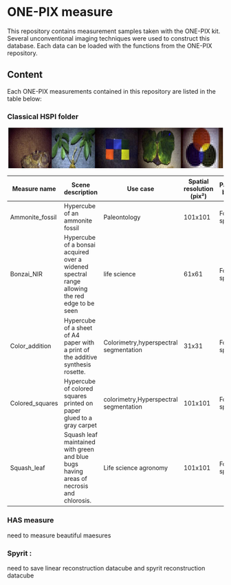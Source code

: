 # ONE-PIX measure 

This repository contains measurement samples taken with the ONE-PIX kit. Several unconventional imaging techniques were used to construct this database.
Each data can be loaded with the functions from the ONE-PIX repository. 

## Content 

Each ONE-PIX measurements contained in this repository are listed in the table below:

### Classical HSPI folder 

<p align="center">
<img src="img/classical_hspi.png" alt="ONE-PIX principle" width="500"/>
</p>


|Measure name|Scene description|Use case |Spatial resolution (pix²)|Pattern basis|
|---|---|---|---|---|
|Ammonite_fossil|Hypercube of an ammonite fossil|Paleontology|101x101|Fourier split|
|Bonzai_NIR|Hypercube of a bonsai acquired over a widened spectral range allowing the red edge to be seen|life science|61x61|Fourier split|
|Color_addition|Hypercube of a sheet of A4 paper with a print of the additive synthesis rosette.|Colorimetry,hyperspectral segmentation|31x31|Fourier split|
|Colored_squares|Hypercube of colored squares printed on paper glued to a gray carpet|colorimetry,Hyperspectral segmentation|101x101|Fourier split|
|Squash_leaf|Squash leaf maintained with green and blue bugs having areas of necrosis and chlorosis.|Life science agronomy|101x101|Fourier split|

### HAS measure 

need to measure beautiful maesures

### Spyrit :

need to save linear reconstruction datacube and spyrit reconstruction datacube 
